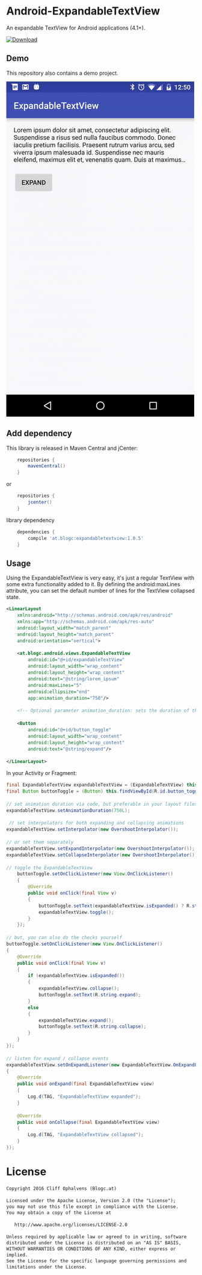 Android-ExpandableTextView
==========================
An expandable TextView for Android applications (4.1+).

[ ![Download](https://api.bintray.com/packages/blogcat/maven/android-expandabletextview/images/download.svg) ](https://bintray.com/blogcat/maven/android-expandabletextview/_latestVersion)

Demo
----
This repository also contains a demo project.

![Demo](https://raw.githubusercontent.com/Blogcat/Android-ExpandableTextView/master/demo.gif)

Add dependency
--------------
This library is released in Maven Central and jCenter:

```groovy
	repositories {
	    mavenCentral()
	}
```

or

```groovy
	repositories {
	    jcenter()
	}
```

library dependency

```groovy
	dependencies {
	    compile 'at.blogc:expandabletextview:1.0.5'
	}
```

Usage
-----
Using the ExpandableTextView is very easy, it's just a regular TextView with some extra functionality added to it. By defining the android:maxLines attribute, you can set the default number of lines for the TextView collapsed state. 

```xml
<LinearLayout
    xmlns:android="http://schemas.android.com/apk/res/android"
    xmlns:app="http://schemas.android.com/apk/res-auto"
    android:layout_width="match_parent"
    android:layout_height="match_parent"
    android:orientation="vertical">

    <at.blogc.android.views.ExpandableTextView
        android:id="@+id/expandableTextView"
        android:layout_width="wrap_content"
        android:layout_height="wrap_content"
        android:text="@string/lorem_ipsum"
        android:maxLines="5"
        android:ellipsize="end"
        app:animation_duration="750"/>

	<!-- Optional parameter animation_duration: sets the duration of the expand animation -->

    <Button
        android:id="@+id/button_toggle"
        android:layout_width="wrap_content"
        android:layout_height="wrap_content"
        android:text="@string/expand"/>

</LinearLayout>
```

In your Activity or Fragment:

```java
final ExpandableTextView expandableTextView = (ExpandableTextView) this.findViewById(R.id.expandableTextView);
final Button buttonToggle = (Button) this.findViewById(R.id.button_toggle);

// set animation duration via code, but preferable in your layout files by using the animation_duration attribute
expandableTextView.setAnimationDuration(750L);

 // set interpolators for both expanding and collapsing animations
expandableTextView.setInterpolator(new OvershootInterpolator());

// or set them separately
expandableTextView.setExpandInterpolator(new OvershootInterpolator());
expandableTextView.setCollapseInterpolator(new OvershootInterpolator());

// toggle the ExpandableTextView
    buttonToggle.setOnClickListener(new View.OnClickListener()
    {
        @Override
        public void onClick(final View v)
        {
            buttonToggle.setText(expandableTextView.isExpanded() ? R.string.expand : R.string.collapse);
            expandableTextView.toggle();
        }
    });

// but, you can also do the checks yourself
buttonToggle.setOnClickListener(new View.OnClickListener()
{
    @Override
    public void onClick(final View v)
    {
        if (expandableTextView.isExpanded())
        {
            expandableTextView.collapse();
            buttonToggle.setText(R.string.expand);
        }
        else
        {
            expandableTextView.expand();
            buttonToggle.setText(R.string.collapse);
        }
    }
});

// listen for expand / collapse events
expandableTextView.setOnExpandListener(new ExpandableTextView.OnExpandListener()
{
    @Override
    public void onExpand(final ExpandableTextView view)
    {
        Log.d(TAG, "ExpandableTextView expanded");
    }

    @Override
    public void onCollapse(final ExpandableTextView view)
    {
        Log.d(TAG, "ExpandableTextView collapsed");
    }
});
```

License
=======

    Copyright 2016 Cliff Ophalvens (Blogc.at)

    Licensed under the Apache License, Version 2.0 (the "License");
    you may not use this file except in compliance with the License.
    You may obtain a copy of the License at

       http://www.apache.org/licenses/LICENSE-2.0

    Unless required by applicable law or agreed to in writing, software
    distributed under the License is distributed on an "AS IS" BASIS,
    WITHOUT WARRANTIES OR CONDITIONS OF ANY KIND, either express or implied.
    See the License for the specific language governing permissions and
    limitations under the License.
